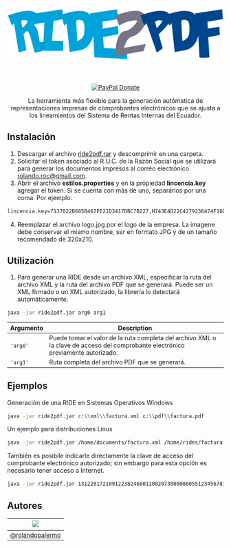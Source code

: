 <p align="center">
  <a href="https://limonte.github.io/ride2pdf/">
    <img src="/site/img/ride2pdf_logo.png" alt="Ride2PDF">
  </a>
</p>

<br>

<p align="center">
  <a href="https://paypal.me/rolandopalermo/25"><img alt="PayPal Donate" src="http://ionicabizau.github.io/badges/paypal.svg"></a>
</p>

<p align="center">
  La herramienta más flexible para la generación autómatica de representaciones impresas de comprobantes electrónicos que se ajusta a los lineamientos del Sistema de Rentas Internas del Ecuador.
</p>

Instalación
-----------
1. Descargar el archivo <a href="https://github.com/rolandopalermo/ride2pdf/blob/master/ride2pdf.rar">ride2pdf.rar</a> y descomprimir en una carpeta.
2. Solicitar el token asociado al R.U.C. de la Razón Social que se utilizará para generar los documentos impresos al correo electrónico rolando.roc@gmail.com.
3. Abrir el archivo **estilos.properties** y en la propiedad **lincencia.key** agregar el token. Si se cuenta con más de uno, separárlos por una coma. Por ejemplo:
```bash
lincencia.key=7137022B685B467FE21D3417DBC7B227,H743E4D22C4279236474F16D14152BAE,11788D2F86561A04CD496FF2DD115ADA
```
4. Reemplazar el archivo logo.jpg por el logo de la empresa. La imagene debe conservar el mismo nombre, ser en formato JPG y de un tamaño recomendado de 320x210.

Utilización
-----------
1. Para generar una RIDE desde un archivo XML, especificar la ruta del archivo XML y la ruta del archivo PDF que se generará. Puede ser un XML firmado o un XML autorizado, la librería lo detectará automáticamente.
```bash
java -jar ride2pdf.jar arg0 arg1
```
| Argumento | Description                                             |
| --------- | ------------------------------------------------------- |
| `'arg0'`  | Puede tomar el valor de la ruta completa del archivo XML o la clave de acceso del comprobante electrónico previamente autorizado.|
| `'arg1'`  | Ruta completa del archivo PDF que se generará.|

Ejemplos
--------
Generación de una RIDE en Sistemas Operativos Windows
```bash
java -jar ride2pdf.jar c:\\xml\\factura.xml c:\\pdf\\factura.pdf
```
Un ejemplo para distribuciones Linux
```bash
java -jar ride2pdf.jar /home/documents/factura.xml /home/rides/factura.pdf
```
También es posibile indicarle directamente la clave de acceso del comprobante electrónico autorizado; sin embargo para esta opción es necesario tener acceso a Internet.
```bash
java -jar ride2pdf.jar 1312201721091223824600110020730000000551234567811 /home/rides/factura.pdf
```
Autores
-------

| [![](https://avatars1.githubusercontent.com/u/11875482?v=4&s=80)](https://github.com/rolandopalermo) |
|-|
| [@rolandopalermo](https://github.com/rolandopalermo) |
